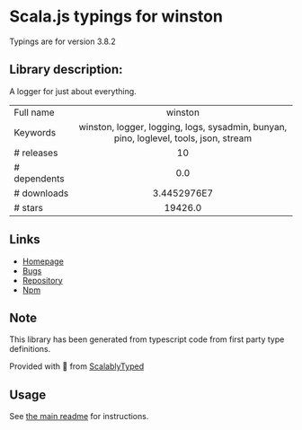 
# Scala.js typings for winston

Typings are for version 3.8.2

## Library description:
A logger for just about everything.

|                    |                 |
| ------------------ | :-------------: |
| Full name          | winston |
| Keywords           | winston, logger, logging, logs, sysadmin, bunyan, pino, loglevel, tools, json, stream |
| # releases         | 10 |
| # dependents       | 0.0 |
| # downloads        | 3.4452976E7 |
| # stars            | 19426.0 |

## Links
- [Homepage](https://github.com/winstonjs/winston#readme)
- [Bugs](https://github.com/winstonjs/winston/issues)
- [Repository](https://github.com/winstonjs/winston)
- [Npm](https://www.npmjs.com/package/winston)
    


## Note
This library has been generated from typescript code from first party type definitions.

Provided with :purple_heart: from [ScalablyTyped](https://github.com/oyvindberg/ScalablyTyped)

## Usage
See [the main readme](../../readme.md) for instructions.


